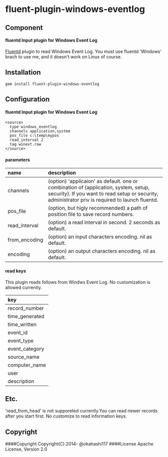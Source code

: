 # fluent-plugin-windows-eventlog

## Component

#### fluentd Input plugin for Windows Event Log

[Fluentd](http://fluentd.org) plugin to read Windows Event Log.
You must use fluentd 'Windows' brach to use me, and it doesn't work on Linux of course.

## Installation
    gem install fluent-plugin-windows-eventlog

## Configuration
#### fluentd Input plugin for Windows Event Log 

    <source>
      type windows_eventlog
      channels application,system
      pos_file c:\temp\mypos
      read_interval 2
      tag winevt.raw
    </source>


#### parameters

|name      | description |
|:-----    |:-----       |
|channels   | (option) 'applicaion' as default. one or combination of {application, system, setup, security}. If you want to read setup or security, administrator priv is required to launch fluentd.  |
|pos_file  | (option, but higly recommended) a path of position file to save record numbers. |
|read_interval   | (option) a read interval in second. 2 seconds as default.|
|from_encoding  | (option) an input characters encoding. nil as default.|
|encoding   | (option) an output characters encoding. nil as default.|


#### read keys
This plugin reads follows from Windws Event Log. No customization is allowed currently.

|key|
|:-----    |
|record_number   |
|time_generated|
|time_written   |
|event_id   |
|event_type   |
|event_category   |
|source_name   |
|computer_name  |
|user   |
|description   |



## Etc.
'read_from_head' is not supporeted currently.You can read newer records after you start first.
No customize to read information keys.




## Copyright
####Copyright
Copyright(C) 2014- @okahashi117
####License
Apache License, Version 2.0

